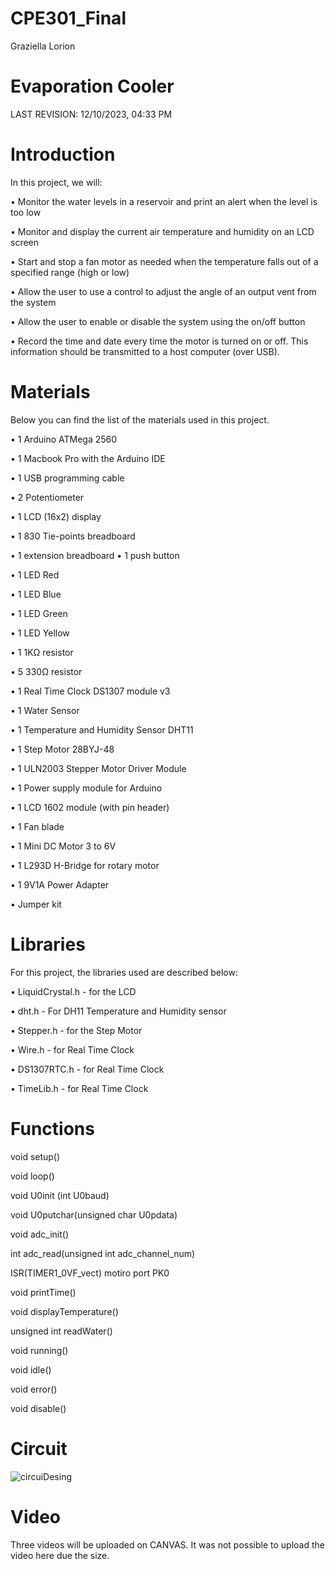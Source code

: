 # CPE301_Final
Graziella Lorion

# Evaporation Cooler
LAST REVISION:
12/10/2023, 04:33 PM

# Introduction
In this project, we will:

• Monitor the water levels in a reservoir and print an alert when the level is too low

• Monitor and display the current air temperature and humidity on an LCD screen

• Start and stop a fan motor as needed when the temperature falls out of a specified range (high
or low)

• Allow the user to use a control to adjust the angle of an output vent from the system

• Allow the user to enable or disable the system using the on/off button

• Record the time and date every time the motor is turned on or off. This information should be
transmitted to a host computer (over USB).

# Materials
Below you can find the list of the materials used in this project. 

• 1 Arduino ATMega 2560

• 1 Macbook Pro with the Arduino IDE

• 1 USB programming cable

• 2 Potentiometer

• 1 LCD (16x2) display

• 1 830 Tie-points breadboard

• 1 extension breadboard
• 1 push button

• 1 LED Red

• 1 LED Blue

• 1 LED Green

• 1 LED Yellow

• 1 1KΩ resistor

• 5 330Ω resistor

• 1 Real Time Clock DS1307 module v3

• 1 Water Sensor

• 1 Temperature and Humidity Sensor DHT11

• 1 Step Motor 28BYJ-48

• 1 ULN2003 Stepper Motor Driver Module

• 1 Power supply module for Arduino

• 1 LCD 1602 module (with pin header)

• 1 Fan blade

• 1 Mini DC Motor 3 to 6V

• 1 L293D H-Bridge for rotary motor

• 1 9V1A Power Adapter

• Jumper kit


# Libraries
For this project, the libraries used are described below:

• LiquidCrystal.h - for the LCD

• dht.h - For DH11 Temperature and Humidity sensor

• Stepper.h - for the Step Motor

• Wire.h - for Real Time Clock

• DS1307RTC.h - for Real Time Clock

• TimeLib.h - for Real Time Clock


# Functions
void setup()

void loop()

void U0init (int U0baud)

void U0putchar(unsigned char U0pdata)

void adc_init()

int adc_read(unsigned int adc_channel_num)

ISR(TIMER1_0VF_vect) motiro port PK0

void printTime()

void displayTemperature()

unsigned int readWater()

void running()

void idle()

void error()

void disable()

# Circuit

![circuiDesing](https://github.com/regangra/CPE301_Final_Graziella_Lorion/assets/26099207/c471a010-ae8c-4dfc-9e30-2bdefafdfe4d)


# Video

Three videos will be uploaded on CANVAS. It was not possible to upload the video here due the size.

